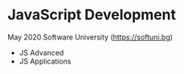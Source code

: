 # JavaScript Development
May 2020 Software University (https://softuni.bg) 
- JS Advanced
- JS Applications  